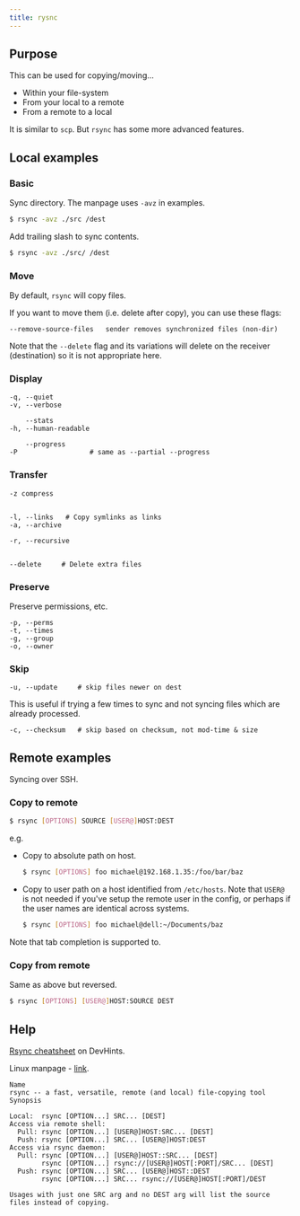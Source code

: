 ```yaml
---
title: rysnc
---
```


## Purpose

This can be used for copying/moving...

- Within your file-system
- From your local to a remote
- From a remote to a local

It is similar to `scp`. But `rsync` has some more advanced features.


## Local examples

### Basic

Sync directory. The manpage uses `-avz` in examples.

```sh
$ rsync -avz ./src /dest
```

Add trailing slash to sync contents.

```sh
$ rsync -avz ./src/ /dest
```

### Move

By default, `rsync` will copy files.

If you want to move them (i.e. delete after copy), you can use these flags:

```
--remove-source-files   sender removes synchronized files (non-dir)
```

Note that the `--delete` flag and its variations will delete on the receiver (destination) so it is not appropriate here.


### Display

```
-q, --quiet
-v, --verbose

    --stats
-h, --human-readable

    --progress
-P                  # same as --partial --progress
```

### Transfer

```
-z compress


-l, --links   # Copy symlinks as links
-a, --archive

-r, --recursive


--delete     # Delete extra files     
```

### Preserve

Preserve permissions, etc.

```
-p, --perms   
-t, --times
-g, --group 
-o, --owner
```

### Skip

```
-u, --update     # skip files newer on dest
```

This is useful if trying a few times to sync and not syncing files which are already processed.

```
-c, --checksum   # skip based on checksum, not mod-time & size
```


## Remote examples

Syncing over SSH.


### Copy to remote

```sh
$ rsync [OPTIONS] SOURCE [USER@]HOST:DEST
```

e.g.

- Copy to absolute path on host.
    ```sh
    $ rsync [OPTIONS] foo michael@192.168.1.35:/foo/bar/baz
    ```
- Copy to user path on a host identified from `/etc/hosts`. Note that `USER@` is not needed if you've setup the remote user in the config, or perhaps if the user names are identical across systems.
    ```sh
    $ rsync [OPTIONS] foo michael@dell:~/Documents/baz
    ```

Note that tab completion is supported to.

### Copy from remote

Same as above but reversed.

```sh
$ rsync [OPTIONS] [USER@]HOST:SOURCE DEST
```


## Help

[Rsync cheatsheet](https://devhints.io/rsync) on DevHints.

Linux manpage - [link](https://linux.die.net/man/1/rsync).

```
Name
rsync -- a fast, versatile, remote (and local) file-copying tool
Synopsis

Local:  rsync [OPTION...] SRC... [DEST]
Access via remote shell:
  Pull: rsync [OPTION...] [USER@]HOST:SRC... [DEST]
  Push: rsync [OPTION...] SRC... [USER@]HOST:DEST
Access via rsync daemon:
  Pull: rsync [OPTION...] [USER@]HOST::SRC... [DEST]
        rsync [OPTION...] rsync://[USER@]HOST[:PORT]/SRC... [DEST]
  Push: rsync [OPTION...] SRC... [USER@]HOST::DEST
        rsync [OPTION...] SRC... rsync://[USER@]HOST[:PORT]/DEST

Usages with just one SRC arg and no DEST arg will list the source files instead of copying. 
```
